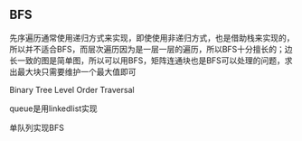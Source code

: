 ## BFS

先序遍历通常使用递归方式来实现，即使使用非递归方式，也是借助栈来实现的，所以并不适合BFS，而层次遍历因为是一层一层的遍历，所以BFS十分擅长的；边长一致的图是简单图，所以可以用BFS，矩阵连通块也是BFS可以处理的问题，求出最大块只需要维护一个最大值即可

Binary Tree Level Order Traversal

queue是用linkedlist实现

单队列实现BFS



